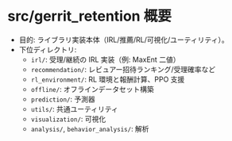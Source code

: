 # src/gerrit_retention 概要

- 目的: ライブラリ実装本体（IRL/推薦/RL/可視化/ユーティリティ）。
- 下位ディレクトリ:
  - `irl/`: 受理/継続の IRL 実装（例: MaxEnt 二値）
  - `recommendation/`: レビュアー招待ランキング/受理確率など
  - `rl_environment/`: RL 環境と報酬計算、PPO 支援
  - `offline/`: オフラインデータセット構築
  - `prediction/`: 予測器
  - `utils/`: 共通ユーティリティ
  - `visualization/`: 可視化
  - `analysis/`, `behavior_analysis/`: 解析
